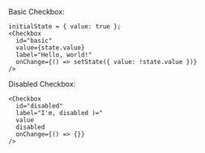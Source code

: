 Basic Checkbox:

    initialState = { value: true };
    <Checkbox
      id="basic"
      value={state.value}
      label="Hello, world!"
      onChange={() => setState({ value: !state.value })}
    />

Disabled Checkbox:

    <Checkbox
      id="disabled"
      label="I'm, disabled )="
      value
      disabled
      onChange={() => {}}
    />
